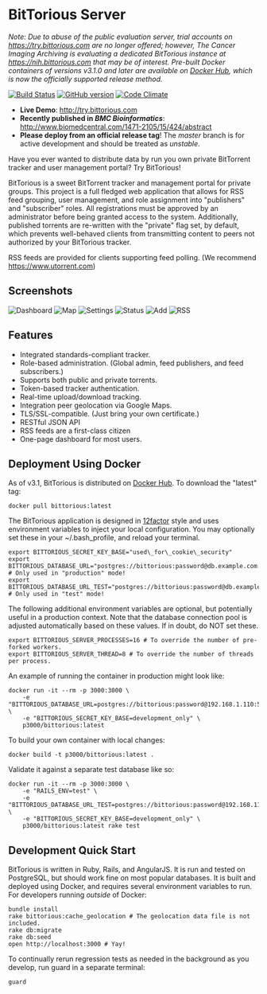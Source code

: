 # BitTorious Server

_Note: Due to abuse of the public evaluation server, trial accounts on https://try.bittorious.com are no longer offered; however, The Cancer Imaging Archiving is evaluating a dedicated BitTorious instance at https://nih.bittorious.com that may be of interest. Pre-built Docker containers of versions v3.1.0 and later are available on [Docker Hub](https://hub.docker.com/r/p3000/bittorious), which is now the officially supported release method._

[![Build Status](https://travis-ci.org/preston/bittorious.svg?branch=master)](https://travis-ci.org/preston/bittorious)
[![GitHub version](https://badge.fury.io/gh/preston%2Fbittorious.svg)](http://badge.fury.io/gh/preston%2Fbittorious)
[![Code Climate](https://codeclimate.com/github/preston/bittorious/badges/gpa.svg)](https://codeclimate.com/github/preston/bittorious)

 * **Live Demo**: <http://try.bittorious.com>
 * **Recently published in _BMC Bioinformatics_**: <http://www.biomedcentral.com/1471-2105/15/424/abstract>
 * **Please deploy from an official release tag**! The _master_ branch is for active development and should be treated as _unstable_.

Have you ever wanted to distribute data by run you own private BitTorrent tracker and user management portal? Try BitTorious!

BitTorious is a sweet BitTorrent tracker and management portal for private groups. This project is a full fledged web application that allows for RSS feed grouping, user management, and role assignment into "publishers" and "subscriber" roles. All registrations must be approved by an administrator before being granted access to the system. Additionally, published torrents are re-written with the "private" flag set, by default, which prevents well-behaved clients from transmitting content to peers not authorized by your BitTorious tracker.

RSS feeds are provided for clients supporting feed polling. (We recommend <https://www.utorrent.com>)

Screenshots
--------

![Dashboard](https://raw.githubusercontent.com/preston/bittorious/master/app/assets/images/dashboard.png)
![Map](https://raw.githubusercontent.com/preston/bittorious/master/app/assets/images/map.png)
![Settings](https://raw.githubusercontent.com/preston/bittorious/master/app/assets/images/settings.png)
![Status](https://raw.githubusercontent.com/preston/bittorious/master/app/assets/images/status.png)
![Add](https://raw.githubusercontent.com/preston/bittorious/master/app/assets/images/add.png)
![RSS](https://raw.githubusercontent.com/preston/bittorious/master/app/assets/images/rss.png)

Features
--------
 * Integrated standards-compliant tracker.
 * Role-based administration. (Global admin, feed publishers, and feed subscribers.)
 * Supports both public and private torrents.
 * Token-based tracker authentication.
 * Real-time upload/download tracking.
 * Integration peer geolocation via Google Maps.
 * TLS/SSL-compatible. (Just bring your own certificate.)
 * RESTful JSON API
 * RSS feeds are a first-class citizen
 * One-page dashboard for most users.

Deployment Using Docker
--------

As of v3.1, BitTorious is distributed on [Docker Hub](https://hub.docker.com/r/p3000/bittorious/). To download the "latest" tag:

	docker pull bittorious:latest

The BitTorious application is designed in [12factor](http://12factor.net) style and uses environment variables to inject your local configuration. You may optionally set these in your ~/.bash_profile, and reload your terminal.

	export BITTORIOUS_SECRET_KEY_BASE="used\_for\_cookie\_security"
	export BITTORIOUS_DATABASE_URL="postgres://bittorious:password@db.example.com:5432/bittorious_production" # Only used in "production" mode!
	export BITTORIOUS_DATABASE_URL_TEST="postgres://bittorious:password@db.example.com:5432/bittorious_test" # Only used in "test" mode!

  The following additional environment variables are optional, but potentially useful in a production context. Note that the database connection pool is adjusted automatically based on these values. If in doubt, do NOT set these.

	export BITTORIOUS_SERVER_PROCESSES=16 # To override the number of pre-forked workers.
	export BITTORIOUS_SERVER_THREAD=8 # To override the number of threads per process.

An example of running the container in production might look like:

	docker run -it --rm -p 3000:3000 \
		-e "BITTORIOUS_DATABASE_URL=postgres://bittorious:password@192.168.1.110:5432/bittorious_development" \
		-e "BITTORIOUS_SECRET_KEY_BASE=development_only" \
		p3000/bittorious:latest

To build your own container with local changes:

	docker build -t p3000/bittorious:latest .

Validate it against a separate test database like so:

	docker run -it --rm -p 3000:3000 \
		-e "RAILS_ENV=test" \
		-e "BITTORIOUS_DATABASE_URL_TEST=postgres://bittorious:password@192.168.110:5432/bittorious_test" \
		-e "BITTORIOUS_SECRET_KEY_BASE=development_only" \
		p3000/bittorious:latest rake test


Development Quick Start
--------

BitTorious is written in Ruby, Rails, and AngularJS. It is run and tested on PostgreSQL, but should work fine on most popular databases. It is built and deployed using Docker, and requires several environment variables to run. For developers running _outside_ of Docker:

	bundle install
	rake bittorious:cache_geolocation # The geolocation data file is not included.
	rake db:migrate
	rake db:seed
	open http://localhost:3000 # Yay!

To continually rerun regression tests as needed in the background as you develop, run guard in a separate terminal:

	guard
